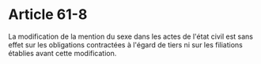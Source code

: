 # Article 61-8

<p align='left'>La modification de la mention du sexe dans les actes de l'état civil est sans effet sur les obligations contractées à l'égard de tiers ni sur les filiations établies avant cette modification. </p>